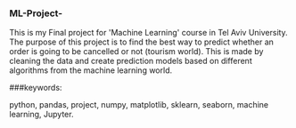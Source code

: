 ### ML-Project-

This is my Final project for 'Machine Learning' course in Tel Aviv University.
The purpose of this project is to find the best way to predict whether an order is going to be cancelled or not (tourism world). This is made by cleaning the data
and create prediction models based on different algorithms from the machine learning world. 

###keywords:

python, pandas, project, numpy, matplotlib, sklearn, seaborn, machine learning, Jupyter. 

